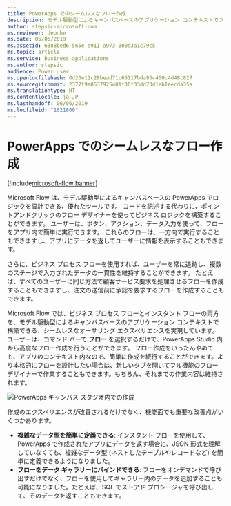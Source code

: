 ```yaml
---
title: PowerApps でのシームレスなフロー作成
description: モデル駆動型によるキャンバスベースのアプリケーション コンテキストでフローを作成できます。
author: stepsic-microsoft-com
ms.reviewer: deonhe
ms.date: 05/06/2019
ms.assetid: 6388bed6-565e-e911-a973-000d3a1c79c5
ms.topic: article
ms.service: business-applications
ms.author: stepsic
audience: Power user
ms.openlocfilehash: 0d20e12c28bead71c65117bda93c460c4d48c827
ms.sourcegitcommit: 2377f9a8537925401f30f33dd73d1eb1eecda35a
ms.translationtype: HT
ms.contentlocale: ja-JP
ms.lasthandoff: 06/06/2019
ms.locfileid: "1621800"
---
```

# <a name="seamless-flow-creation-in-powerapps"></a>PowerApps でのシームレスなフロー作成

[!include[microsoft-flow banner](../includes/microsoft-flow.md)]

Microsoft Flow は、モデル駆動型によるキャンバスベースの PowerApps でロジックを設計できる、優れたツールです。 コードを記述する代わりに、ポイントアンドクリックのフロー デザイナーを使ってビジネス ロジックを構築することができます。 ユーザーは、ボタン、アクション、データ入力を使って、フローをアプリ内で簡単に実行できます。 これらのフローは、一方向で実行することもできますし、アプリにデータを返してユーザーに情報を表示することもできます。

さらに、ビジネス プロセス フローを使用すれば、ユーザーを常に追跡し、複数のステージで入力されたデータの一貫性を維持することができます。 たとえば、すべてのユーザーに同じ方法で顧客サービス要求を処理させるフローを作成することもできますし、注文の送信前に承認を要求するフローを作成することもできます。

Microsoft Flow では、ビジネス プロセス フローとインスタント フローの両方を、モデル駆動型によるキャンバスベースのアプリケーション コンテキストで構築できる、シームレスなオーサリング エクスペリエンスを実現しています。 ユーザーは、コマンド バーで **フロー** を選択するだけで、PowerApps Studio 内から高度なフロー作成を行うことができます。 フロー作成をいったんやめても、アプリのコンテキスト内なので、簡単に作成を続行することができます。より本格的にフローを設計したい場合は、新しいタブを開いてフル機能のフロー デザイナーで作業することもできます。もちろん、それまでの作業内容は維持されます。

![PowerApps キャンバス スタジオ内での作成](media/SeamlessFlowcreationinPowerApps-1.png "PowerApps キャンバス スタジオ内での作成")

作成のエクスペリエンスが改善されるだけでなく、機能面でも重要な改善点がいくつかあります。

- **複雑なデータ型を簡単に定義できる**: インスタント フローを使用して、PowerApps で作成されたアプリにデータを返す場合に、JSON 形式を理解していなくても、複雑なデータ型 (ネストしたテーブルやレコードなど) を簡単に定義できるようになりました。
- **フローをデータ ギャラリーにバインドできる**: フローをオンデマンドで呼び出すだけでなく、フローを使用してギャラリー内のデータを追加することも可能になりました。たとえば、SQL でストアド プロシージャを呼び出して、そのデータを返すこともできます。
